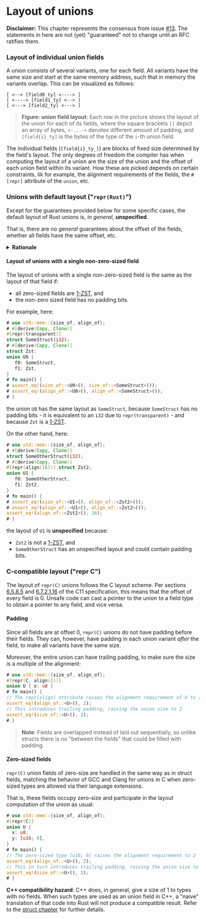 # Layout of unions

**Disclaimer:** This chapter represents the consensus from issue
[#13].  The statements in here are not (yet) "guaranteed"
not to change until an RFC ratifies them.

[#13]: https://github.com/rust-rfcs/unsafe-code-guidelines/issues/13

### Layout of individual union fields

A union consists of several variants, one for each field. All variants have the
same size and start at the same memory address, such that in memory the variants
overlap. This can be visualized as follows:

```rust,ignore
[ <--> [field0_ty] <----> ]
[ <----> [field1_ty] <--> ]
[ <---> [field2_ty] <---> ]
```

> **Figure: union field layout**: Each row in the picture shows the layout of
> the union for each of its fields, where the square brackets `[]` depict an
> array of bytes, `<-...->` denotes different amount of padding, and
> `[field{i}_ty]` is the bytes of the type of the `i`-th union field.

The individual fields (`[field{i}_ty_]`) are blocks of fixed size determined by
the field's layout. The only degrees of freedom the compiler has when computing
the layout of a union are the size of the union and the offset of each union
field within its variant. How these are picked depends on certain constraints,
lik for example, the alignment requirements of the fields, the `#[repr]`
attribute of the `union`, etc.

### Unions with default layout ("`repr(Rust)`")

Except for the guarantees provided below for some specific cases, the default
layout of Rust unions is, _in general_, **unspecified**.

That is, there are no _general_ guarantees about the offset of the fields,
whether all fields have the same offset, etc.

<details><summary><b>Rationale</b></summary>

As of this writing, we want to keep the option of using non-zero offsets open
for the future; whether this is useful depends on what exactly the
compiler-assumed invariants about union contents are. This might become clearer
after the validity of unions
([unsafe-code-guidelines/73](https://github.com/rust-lang/unsafe-code-guidelines/issues/73))
is settled.

Even if the offsets happen to be all 0, there might still be differences in the
function call ABI.  If you need to pass unions by-value across an FFI boundary,
you have to use `#[repr(C)]`.

</details>

#### Layout of unions with a single non-zero-sized field

The layout of unions with a single non-zero-sized field is the same as the
layout of that field if:

* all zero-sized fields are [1-ZST], and
* the non-zero sized field has no padding bits.

For example, here:

```rust
# use std::mem::{size_of, align_of};
# #[derive(Copy, Clone)]
#[repr(transparent)]
struct SomeStruct(i32);
# #[derive(Copy, Clone)]
struct Zst;
union U0 {
   f0: SomeStruct,
   f1: Zst,
}
# fn main() {
# assert_eq!(size_of::<U0>(), size_of::<SomeStruct>());
# assert_eq!(align_of::<U0>(), align_of::<SomeStruct>());
# }
```

the union `U0` has the same layout as `SomeStruct`, because `SomeStruct` has no
padding bits - it is equivalent to an `i32` due to `repr(transparent)` - and
because `Zst` is a [1-ZST].

On the other hand, here:

```rust
# use std::mem::{size_of, align_of};
# #[derive(Copy, Clone)]
struct SomeOtherStruct(i32);
# #[derive(Copy, Clone)]
#[repr(align(16))] struct Zst2;
union U1 {
   f0: SomeOtherStruct,
   f1: Zst2,
}
# fn main() {
# assert_eq!(size_of::<U1>(), align_of::<Zst2>());
# assert_eq!(align_of::<U1>(), align_of::<Zst2>());
assert_eq!(align_of::<Zst2>(), 16);
# }
```

the layout of `U1` is **unspecified** because:

* `Zst2` is not a [1-ZST], and
* `SomeOtherStruct` has an unspecified layout and could contain padding bits.

### C-compatible layout ("repr C")

The layout of `repr(C)` unions follows the C layout scheme. Per sections
[6.5.8.5] and [6.7.2.1.16] of the C11 specification, this means that the offset
of every field is 0. Unsafe code can cast a pointer to the union to a field type
to obtain a pointer to any field, and vice versa. 

[6.5.8.5]: http://port70.net/~nsz/c/c11/n1570.html#6.5.8p5
[6.7.2.1.16]: http://port70.net/~nsz/c/c11/n1570.html#6.7.2.1p16

#### Padding

Since all fields are at offset 0, `repr(C)` unions do not have padding before
their fields. They can, however, have padding in each union variant *after* the
field, to make all variants have the same size.

Moreover, the entire union can have trailing padding, to make sure the size is a
multiple of the alignment:

```rust
# use std::mem::{size_of, align_of};
#[repr(C, align(2))]
union U { x: u8 }
# fn main() {
// The repr(align) attribute raises the alignment requirement of U to 2
assert_eq!(align_of::<U>(), 2);
// This introduces trailing padding, raising the union size to 2
assert_eq!(size_of::<U>(), 2);
# }
```

> **Note**: Fields are overlapped instead of laid out sequentially, so 
> unlike structs there is no "between the fields" that could be filled 
> with padding.

#### Zero-sized fields

`repr(C)` union fields of zero-size are handled in the same way as in struct
fields, matching the behavior of GCC and Clang for unions in C when zero-sized
types are allowed via their language extensions.

That is, these fields occupy zero-size and participate in the layout computation
of the union as usual:

```rust
# use std::mem::{size_of, align_of};
#[repr(C)] 
union U {
  x: u8,
  y: [u16; 0],
}
# fn main() {
// The zero-sized type [u16; 0] raises the alignment requirement to 2
assert_eq!(align_of::<U>(), 2);
// This in turn introduces trailing padding, raising the union size to 2
assert_eq!(size_of::<U>(), 2);
# }
```

**C++ compatibility hazard**: C++ does, in general, give a size of 1 to types
with no fields. When such types are used as an union field in C++, a "naive"
translation of that code into Rust will not produce a compatible result. Refer
to the [struct chapter](structs-and-tuples.md#c-compatible-layout-repr-c) for
further details.

[1-ZST]: ../glossary.md#zero-sized-type--zst
